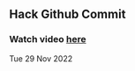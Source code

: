 
 ## Hack Github Commit 
 ### Watch video <a href="https://www.youtube.com">here</a> 
 Tue 29 Nov 2022 
